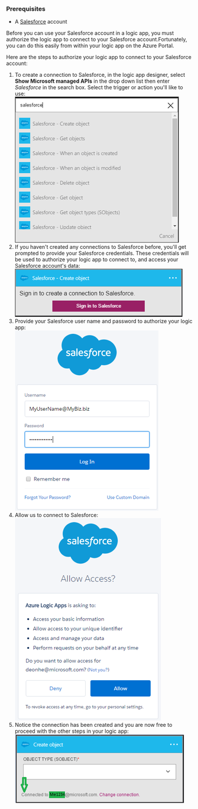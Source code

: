 ### <a name="prerequisites"></a>Prerequisites
* A [Salesforce](https://salesforce.com) account  

Before you can use your Salesforce account in a logic app, you must authorize the logic app to connect to your Salesforce account.Fortunately, you can do this easily from within your logic app on the Azure Portal.  

Here are the steps to authorize your logic app to connect to your Salesforce account:  

1. To create a connection to Salesforce, in the logic app designer, select **Show Microsoft managed APIs** in the drop down list then enter *Salesforce* in the search box. Select the trigger or action you'll like to use:  
   ![Salesforce connection image 1](./media/connectors-create-api-salesforce/salesforce-1.png)  
2. If you haven't created any connections to Salesforce before, you'll get prompted to provide your Salesforce credentials. These credentials will be used to authorize your logic app to connect to, and access your Salesforce account's data:  
   ![Salesforce connection image 2](./media/connectors-create-api-salesforce/salesforce-2.png)  
3. Provide your Salesforce user name and password to authorize your logic app:  
   ![Salesforce connection image 3](./media/connectors-create-api-salesforce/salesforce-3.png)  
4. Allow us to connect to Salesforce:  
   ![Salesforce connection image 4](./media/connectors-create-api-salesforce/salesforce-4.png)  
5. Notice the connection has been created and you are now free to proceed with the other steps in your logic app:  
   ![Salesforce connection image 5](./media/connectors-create-api-salesforce/salesforce-5.png)  

